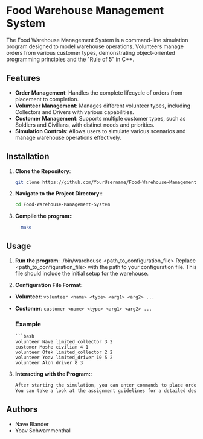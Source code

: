 # Food Warehouse Management System

The Food Warehouse Management System is a command-line simulation program designed to model warehouse operations. Volunteers manage orders from various customer types, demonstrating object-oriented programming principles and the "Rule of 5" in C++.

## Features

- **Order Management**: Handles the complete lifecycle of orders from placement to completion.
- **Volunteer Management**: Manages different volunteer types, including Collectors and Drivers with various capabilities.
- **Customer Management**: Supports multiple customer types, such as Soldiers and Civilians, with distinct needs and priorities.
- **Simulation Controls**: Allows users to simulate various scenarios and manage warehouse operations effectively.

## Installation

1. **Clone the Repository**:
   ```bash
   git clone https://github.com/YourUsername/Food-Warehouse-Management-System.git

2. **Navigate to the Project Directory:**:
   ```bash
   cd Food-Warehouse-Management-System

2. **Compile the program:**:
   ```bash
     make

## Usage
1. **Run the program**:
   ./bin/warehouse <path_to_configuration_file>
   Replace <path_to_configuration_file> with the path to your configuration file. This file should include the initial setup for the warehouse.

2. **Configuration File Format:**
- **Volunteer**: `volunteer <name> <type> <arg1> <arg2> ...`
- **Customer**: `customer <name> <type> <arg1> <arg2> ...`

   ### Example
      ```bash
      volunteer Nave limited_collector 3 2
      customer Moshe civilian 4 1
      volunteer Ofek limited_collector 2 2
      volunteer Yoav limited_driver 10 5 2
      volunteer Alon driver 8 3
    
3. **Interacting with the Program:**:
     ```bash
    After starting the simulation, you can enter commands to place orders, check order statuses, and perform simulation steps.
    You can take a look at the assignment guidelines for a detailed description of available commands and their usage.

## Authors
- Nave Blander
- Yoav Schwammenthal


